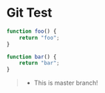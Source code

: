 Git Test
========

```javascript
function foo() {
	return "foo";
}
```

```javascript
function bar() {
	return "bar";
}
```

> - This is master branch!